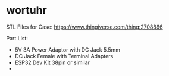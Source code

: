 # wortuhr

STL Files for Case: https://www.thingiverse.com/thing:2708866

Part List:

- 5V 3A Power Adaptor with DC Jack 5.5mm
- DC Jack Female with Terminal Adapters
- ESP32 Dev Kit 38pin or similar
- 
